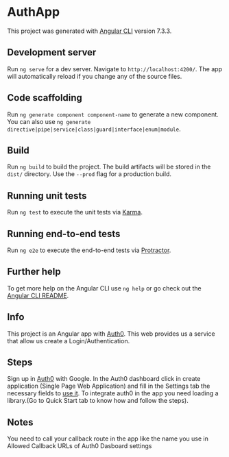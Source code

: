 # AuthApp

This project was generated with [Angular CLI](https://github.com/angular/angular-cli) version 7.3.3.

## Development server

Run `ng serve` for a dev server. Navigate to `http://localhost:4200/`. The app will automatically reload if you change any of the source files.

## Code scaffolding

Run `ng generate component component-name` to generate a new component. You can also use `ng generate directive|pipe|service|class|guard|interface|enum|module`.

## Build

Run `ng build` to build the project. The build artifacts will be stored in the `dist/` directory. Use the `--prod` flag for a production build.

## Running unit tests

Run `ng test` to execute the unit tests via [Karma](https://karma-runner.github.io).

## Running end-to-end tests

Run `ng e2e` to execute the end-to-end tests via [Protractor](http://www.protractortest.org/).

## Further help

To get more help on the Angular CLI use `ng help` or go check out the [Angular CLI README](https://github.com/angular/angular-cli/blob/master/README.md).

## Info
This project is an Angular app with [Auth0](https://auth0.com/). This web provides us a service that allow us create a Login/Authentication.

## Steps
Sign up in [Auth0](https://auth0.com/) with Google.
In the Auth0 dashboard click in create application (Single Page Web Application) and fill in the Settings tab the necessary fields to [use it](https://manage.auth0.com/dashboard).
To integrate auth0 in the app you need loading a library.(Go to Quick Start tab to know how and follow the steps).

## Notes
You need to call your callback route in the app like the name you use in Allowed Callback URLs of Auth0 Dasboard settings
